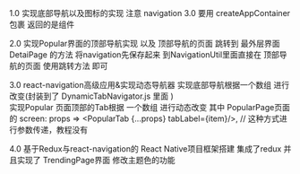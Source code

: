 1.0  实现底部导航以及图标的实现  注意 navigation 3.0 要用 createAppContainer 包裹 返回的是组件

2.0  实现Popular界面的顶部导航实现  以及 顶部导航的页面 跳转到  最外层界面 DetaiPage 的方法 将navigation先保存起来
到NavigationUtil里面直接在 顶部导航的页面 使用跳转方法 即可

3.0  react-navigation高级应用&实现动态导航器 实现底部导航根据一个数组 进行改变(封装到了 DynamicTabNavigator.js 里面 )   
     实现Popular 页面顶部的Tab根据 一个数组 进行动态改变 其中  PopularPage页面   
     的 screen: props => <PopularTab {...props} tabLabel={item}/>,   // 这种方式进行参数传递，教程没有 

4.0  基于Redux与react-navigation的 React Native项目框架搭建  集成了redux  并且实现了 TrendingPage界面 修改主题色的功能 